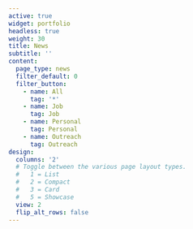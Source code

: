 ```yaml
---
active: true
widget: portfolio
headless: true
weight: 30
title: News
subtitle: ''
content:
  page_type: news
  filter_default: 0
  filter_button:
    - name: All
      tag: '*'
    - name: Job
      tag: Job
    - name: Personal
      tag: Personal
    - name: Outreach
      tag: Outreach
design:
  columns: '2'
  # Toggle between the various page layout types.
  #   1 = List
  #   2 = Compact
  #   3 = Card
  #   5 = Showcase
  view: 2
  flip_alt_rows: false
---
```

